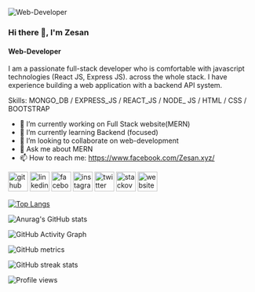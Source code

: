 
![Web-Developer](https://i.pinimg.com/736x/4c/44/39/4c443992f6106654fc270b3ca708d29e.jpg)
### Hi there 👋, I'm Zesan
#### Web-Developer


I am a passionate full-stack developer who is comfortable with javascript technologies (React JS, Express JS). across the whole stack. I have experience building a web application with a backend API system.

Skills: MONGO_DB / EXPRESS_JS / REACT_JS / NODE_ JS / HTML / CSS / BOOTSTRAP

- 🔭 I’m currently working on Full Stack website(MERN) 
- 🌱 I’m currently learning Backend (focused) 
- 👯 I’m looking to collaborate on web-development 
- 💬 Ask me about MERN 
- 📫 How to reach me: https://www.facebook.com/Zesan.xyz/ 


[<img src='https://cdn.jsdelivr.net/npm/simple-icons@3.0.1/icons/github.svg' alt='github' height='40'>](https://github.com/gm-zesan)  [<img src='https://cdn.jsdelivr.net/npm/simple-icons@3.0.1/icons/linkedin.svg' alt='linkedin' height='40'>](https://www.linkedin.com/in/gm-zesan-5a2a16184/)  [<img src='https://cdn.jsdelivr.net/npm/simple-icons@3.0.1/icons/facebook.svg' alt='facebook' height='40'>](https://www.facebook.com/Zesan.xyz)  [<img src='https://cdn.jsdelivr.net/npm/simple-icons@3.0.1/icons/instagram.svg' alt='instagram' height='40'>](https://www.instagram.com/mister_zesan/)  [<img src='https://cdn.jsdelivr.net/npm/simple-icons@3.0.1/icons/twitter.svg' alt='twitter' height='40'>](https://twitter.com/g_zesan)  [<img src='https://cdn.jsdelivr.net/npm/simple-icons@3.0.1/icons/stackoverflow.svg' alt='stackoverflow' height='40'>](https://stackoverflow.com/users/mr-zesan)  [<img src='https://cdn.jsdelivr.net/npm/simple-icons@3.0.1/icons/icloud.svg' alt='website' height='40'>](https://portfolio-1a90c.web.app/)  

[![Top Langs](https://github-readme-stats.vercel.app/api/top-langs/?username=gm-zesan&layout=compact)](https://github.com/anuraghazra/github-readme-stats)

![Anurag's GitHub stats](https://github-readme-stats.vercel.app/api?username=gm-zesan&theme=highcontrast&show_icons=true)  

![GitHub Activity Graph](https://activity-graph.herokuapp.com/graph?username=gm-zesan)  

![GitHub metrics](https://metrics.lecoq.io/gm-zesan)  

![GitHub streak stats](https://github-readme-streak-stats.herokuapp.com/?user=gm-zesan)  

![Profile views](https://gpvc.arturio.dev/gm-zesan)  
